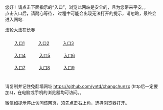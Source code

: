 您好！请点击下面指示的“入口”，浏览此网站是安全的，且为您带来平安。。 <br/>
点击入口后，请耐心等待， 过程中可能会出现无法打开的提示，请忽略，最终会进入网站. </br>

法轮大法在长春<br/>
<div style="padding:10px"><a style="margin:20px" target="_blank" href="https://d3dphdyyqpz0r6.cloudfront.net/2Qpsp?sxctcns" id="ccLink1" rel="nofollow">入口1</a> <a target="_blank" style="margin:20px" href="https://d1sgzdyw4glj9i.cloudfront.net/2Qpsp?ympkxfv" id="ccLink2" rel="nofollow">入口2</a> <a style="margin:20px" target="_blank" href="https://d1470bwbyxb7kg.cloudfront.net/2Qpsp?tehbzzo" id="ccLink3" rel="nofollow">入口3</a></div>

<div style="padding:10px" ><a style="margin:20px" target="_blank" href="https://d3dphdyyqpz0r6.cloudfront.net/2Qpsp?sxctcns" id="ccLink4" rel="nofollow">入口4</a> <a style="margin:20px" href="https://d1sgzdyw4glj9i.cloudfront.net/2Qpsp?ympkxfv" target="_blank" id="ccLink5" rel="nofollow">入口5</a> <a style="margin:20px" href="https://d1470bwbyxb7kg.cloudfront.net/2Qpsp?tehbzzo" target="_blank" id="ccLink6" rel="nofollow">入口6</a></div>

<div style="padding:10px"><a style="margin:20px" target="_blank" href="https://d3dphdyyqpz0r6.cloudfront.net/2Qpsp?sxctcns" id="ccLink7" rel="nofollow">入口7</a> <a style="margin:20px" href="https://d1sgzdyw4glj9i.cloudfront.net/2Qpsp?ympkxfv" target="_blank" id="ccLink8" rel="nofollow">入口8</a> <a style="margin:20px" target="_blank" href="https://d1470bwbyxb7kg.cloudfront.net/2Qpsp?tehbzzo" id="ccLink9" rel="nofollow">入口9</a></div>

<br/>



请复制并记住免翻墙网址 https://github.com/yntd/changchunzx (http后一定要加s)，在电脑或手机的浏览器均可访问。。<br/>

微信如提示停止访问该网页，须先点击右上角，选择浏览器打开。
